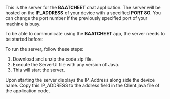 This is the server for the **BAATCHEET** chat application. The server will be hosted on the **IP_ADDRESS** of your device with a specified **PORT 80**. You can change the port number if the previously specified port of your machine is busy.

To be able to communicate using the **BAATCHEET** app, the server needs to be started before:

To run the server, follow these steps:

1. Download and unzip the code zip file.
2. Execute the ServerUI file with any version of Java.
3. This will start the server.

Upon starting the server displays the IP_Address along side the device name. Copy this IP_ADDRESS to the address field in the Client.java file of the application code,
